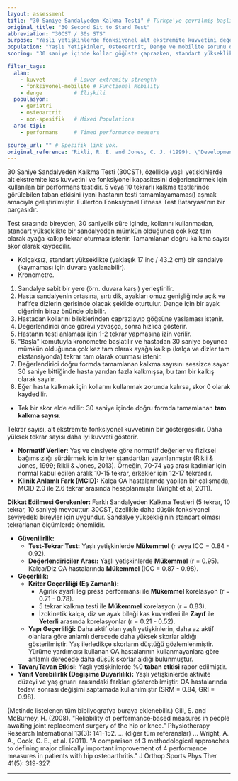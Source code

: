```yaml
---
layout: assessment
title: "30 Saniye Sandalyeden Kalkma Testi" # Türkçe'ye çevrilmiş başlık
original_title: "30 Second Sit to Stand Test"
abbreviation: "30CST / 30s STS"
purpose: "Yaşlı yetişkinlerde fonksiyonel alt ekstremite kuvvetini değerlendirir. Fullerton Fonksiyonel Fitness Test Bataryasının bir parçasıdır."
population: "Yaşlı Yetişkinler, Osteoartrit, Denge ve mobilite sorunu olanlar."
scoring: "30 saniye içinde kollar göğüste çaprazken, standart yükseklikteki (17 inç/43.2 cm) bir sandalyeden tam olarak kalkıp tekrar oturma sayısı kaydedilir. Yüksek tekrar sayısı daha iyi alt ekstremite kuvvetini gösterir."

filter_tags:
  alan:
    - kuvvet         # Lower extremity strength
    - fonksiyonel-mobilite # Functional Mobility
    - denge          # İlişkili
  populasyon:
    - geriatri
    - osteoartrit
    - non-spesifik   # Mixed Populations
  arac-tipi:
    - performans     # Timed performance measure

source_url: "" # Spesifik link yok.
original_reference: "Rikli, R. E. and Jones, C. J. (1999). \"Development and validation of a functional fitness test for community-residing older adults.\" Journal of aging and physical activity 7: 129-161." # Testi içeren bataryanın referansı.
---
```





30 Saniye Sandalyeden Kalkma Testi (30CST), özellikle yaşlı yetişkinlerde alt ekstremite kas kuvvetini ve fonksiyonel kapasitesini değerlendirmek için kullanılan bir performans testidir. 5 veya 10 tekrarlı kalkma testlerinde görülebilen taban etkisini (yani hastanın testi tamamlayamaması) aşmak amacıyla geliştirilmiştir. Fullerton Fonksiyonel Fitness Test Bataryası'nın bir parçasıdır.

Test sırasında bireyden, 30 saniyelik süre içinde, kollarını kullanmadan, standart yükseklikte bir sandalyeden mümkün olduğunca çok kez tam olarak ayağa kalkıp tekrar oturması istenir. Tamamlanan doğru kalkma sayısı skor olarak kaydedilir.


*   Kolçaksız, standart yükseklikte (yaklaşık 17 inç / 43.2 cm) bir sandalye (kaymaması için duvara yaslanabilir).
*   Kronometre.


1.  Sandalye sabit bir yere (örn. duvara karşı) yerleştirilir.
2.  Hasta sandalyenin ortasına, sırtı dik, ayakları omuz genişliğinde açık ve hafifçe dizlerin gerisinde olacak şekilde oturtulur. Denge için bir ayak diğerinin biraz önünde olabilir.
3.  Hastadan kollarını bileklerinden çaprazlayıp göğsüne yaslaması istenir.
4.  Değerlendirici önce görevi yavaşça, sonra hızlıca gösterir.
5.  Hastanın testi anlaması için 1-2 tekrar yapmasına izin verilir.
6.  "Başla" komutuyla kronometre başlatılır ve hastadan 30 saniye boyunca mümkün olduğunca çok kez tam olarak ayağa kalkıp (kalça ve dizler tam ekstansiyonda) tekrar tam olarak oturması istenir.
7.  Değerlendirici doğru formda tamamlanan kalkma sayısını sessizce sayar. 30 saniye bittiğinde hasta yarıdan fazla kalkmışsa, bu tam bir kalkış olarak sayılır.
8.  Eğer hasta kalkmak için kollarını kullanmak zorunda kalırsa, skor 0 olarak kaydedilir.


*   Tek bir skor elde edilir: 30 saniye içinde doğru formda tamamlanan **tam kalkma sayısı**.


Tekrar sayısı, alt ekstremite fonksiyonel kuvvetinin bir göstergesidir. Daha yüksek tekrar sayısı daha iyi kuvveti gösterir.
*   **Normatif Veriler:** Yaş ve cinsiyete göre normatif değerler ve fiziksel bağımsızlığı sürdürmek için kriter standartları yayınlanmıştır (Rikli & Jones, 1999; Rikli & Jones, 2013). Örneğin, 70-74 yaş arası kadınlar için normal kabul edilen aralık 10-15 tekrar, erkekler için 12-17 tekrardır.
*   **Klinik Anlamlı Fark (MCID):** Kalça OA hastalarında yapılan bir çalışmada, MCID 2.0 ile 2.6 tekrar arasında hesaplanmıştır (Wright et al, 2011).

**Dikkat Edilmesi Gerekenler:** Farklı Sandalyeden Kalkma Testleri (5 tekrar, 10 tekrar, 10 saniye) mevcuttur. 30CST, özellikle daha düşük fonksiyonel seviyedeki bireyler için uygundur. Sandalye yüksekliğinin standart olması tekrarlanan ölçümlerde önemlidir.


*   **Güvenilirlik:**
    *   **Test-Tekrar Test:** Yaşlı yetişkinlerde **Mükemmel** (r veya ICC = 0.84 - 0.92).
    *   **Değerlendiriciler Arası:** Yaşlı yetişkinlerde **Mükemmel** (r = 0.95). Kalça/Diz OA hastalarında **Mükemmel** (ICC = 0.87 - 0.98).
*   **Geçerlilik:**
    *   **Kriter Geçerliliği (Eş Zamanlı):**
        *   Ağırlık ayarlı leg press performansı ile **Mükemmel** korelasyon (r = 0.71 - 0.78).
        *   5 tekrar kalkma testi ile **Mükemmel** korelasyon (r = 0.83).
        *   İzokinetik kalça, diz ve ayak bileği kas kuvvetleri ile **Zayıf** ile **Yeterli** arasında korelasyonlar (r = 0.21 - 0.52).
    *   **Yapı Geçerliliği:** Daha aktif olan yaşlı yetişkinlerin, daha az aktif olanlara göre anlamlı derecede daha yüksek skorlar aldığı gösterilmiştir. Yaş ilerledikçe skorların düştüğü gözlemlenmiştir. Yürüme yardımcısı kullanan OA hastalarının kullanmayanlara göre anlamlı derecede daha düşük skorlar aldığı bulunmuştur.
*   **Tavan/Tavan Etkisi:** Yaşlı yetişkinlerde %0 **taban etkisi** rapor edilmiştir.
*   **Yanıt Verebilirlik (Değişime Duyarlılık):** Yaşlı yetişkinlerde aktivite düzeyi ve yaş gruarı arasındaki farkları gösterebilmiştir. OA hastalarında tedavi sonrası değişimi saptamada kullanılmıştır (SRM = 0.84, GRI = 0.98).


(Metinde listelenen tüm bibliyografya buraya eklenebilir.)
Gill, S. and McBurney, H. (2008). "Reliability of performance‐based measures in people awaiting joint replacement surgery of the hip or knee." Physiotherapy Research International 13(3): 141-152.
... (diğer tüm referanslar) ...
Wright, A. A., Cook, C. E., et al. (2011). "A comparison of 3 methodological approaches to defining major clinically important improvement of 4 performance measures in patients with hip osteoarthritis." J Orthop Sports Phys Ther 41(5): 319-327.

---